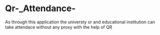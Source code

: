 # Qr-_Attendance-
As through this application the universty or and educational institution can take attendace without any proxy with the help of QR
